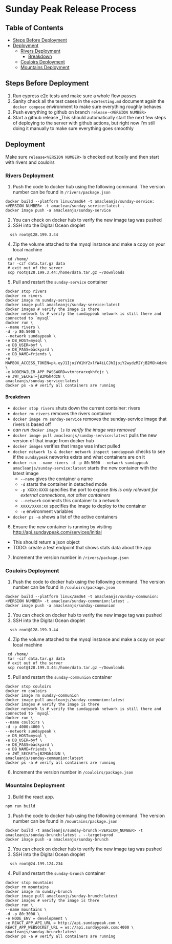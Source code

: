 # Sunday Peak Release Process

## Table of Contents

- [Steps Before Deployment](#steps-before-deployment)
- [Deployment](#deployment)
  - [Rivers Deployment](#rivers-deployment)
    - [Breakdown](#breakdown)
  - [Couloirs Deployment](#couloirs-deployment)
  - [Mountains Deployment](#mountains-deployment)

## Steps Before Deployment

1. Run cypress e2e tests and make sure a whole flow passes
2. Sanity check all the test cases in the `e2eTesting.md` document again the `docker compose` environment to make sure everything roughly behaves.
3. Push everything to github on branch `release-<VERSION NUMBER>`
4. Start a github release
   \_This should automatically start the next few steps of deploying to the server with github actions, but right now I'm still doing it manually to make sure everything goes smoothly

## Deployment

Make sure `release<VERSION NUMBER>` is checked out locally and then start with rivers and couloirs

### Rivers Deployment

1. Push the code to docker hub using the following command. The version number can be found in `/rivers/package.json`

```shell
docker build --platform linux/amd64 -t amacleanjs/sunday-service:<VERSION NUMBER> -t amaclean/sunday-service:latest .
docker image push -a amacleanjs/sunday-service
```

2. You can check on docker hub to verify the new image tag was pushed
3. SSH into the Digital Ocean droplet

```shell
  ssh root@128.199.3.44
```

4. Zip the volume attached to the mysql instance and make a copy on your local machine

```shell
 cd /home/
 tar -czf data.tar.gz data
 # exit out of the server
 scp root@128.199.3.44:/home/data.tar.gz ~/Downloads
```

5. Pull and restart the `sunday-service` container

```shell
docker stop rivers
docker rm rivers
docker image rm sunday-service
docker image pull amacleanjs/sunday-service:latest
docker images # verify the image is there
docker network ls # verify the sundaypeak network is still there and connected to `mysql`
docker run \
--name rivers \
-d -p 80:5000 \
--network sundaypeak \
-e DB_HOST=mysql \
-e DB_USER=byf \
-e DB_PASS=backyard \
-e DB_NAME=friends \
-e MAPBOX_ACCESS_TOKEN=pk.eyJ1IjoiYW1hY2xlYW4iLCJhIjoiY2wydzM2YjB2MGh4dzNqb2FpeTg2bmo4dSJ9.KSDbOciqbYDn5eA4SHNOZg \
-e NODEMAILER_APP_PASSWORD=vtmrorarxqkhfcjc \
-e JWT_SECRET=jB2MGh4dzN \
amacleanjs/sunday-service:latest
docker ps -a # verify all containers are running
```

#### Breakdown

- `docker stop rivers` shuts down the current container: rivers
- `docker rm rivers` removes the rivers container
- `docker image rm sunday-service` removes the sunday-service image that rivers is based off
- _can run `docker image ls` to verify the image was removed_
- `docker image pull amacleanjs/sunday-service:latest` pulls the new version of that image from docker hub
- `docker images` verifies that image was infact pulled
- `docker network ls & docker network inspect sundaypeak` checks to see if the `sundaypeak` networks exists and what containers are on it
- `docker run --name rivers -d -p 80:5000 --network sundaypeak amacleanjs/sunday-service:latest` starts the new container with the latest image
  - `--name` gives the container a name
  - `-d` starts the container in detached mode
  - `-p XXXX:XXXX` specifies the port to expose _this is only relevant for external connections, not other containers_
  - `--network` connects this container to a network
  - `XXXX/XXXX:XX` specifies the image to deploy to the container
  - `-e` environment variables
- `docker ps -a` shows a list of the active containers

6. Ensure the new container is running by visiting http://api.sundaypeak.com/services/initial

- This should return a json object
- TODO: create a test endpoint that shows stats data about the app

7. Increment the version number in `/rivers/package.json`

### Couloirs Deployment

1. Push the code to docker hub using the following command. The version number can be found in `/couloirs/package.json`

```shell
docker build --platform linux/amd64 -t amacleanjs/sunday-communion:<VERSION NUMBER> -t amaclean/sunday-communion:latest .
docker image push -a amacleanjs/sunday-communion
```

2. You can check on docker hub to verify the new image tag was pushed
3. SSH into the Digital Ocean droplet

```shell
  ssh root@128.199.3.44
```

4. Zip the volume attached to the mysql instance and make a copy on your local machine

```shell
 cd /home/
 tar -czf data.tar.gz data
 # exit out of the server
 scp root@128.199.3.44:/home/data.tar.gz ~/Downloads
```

5. Pull and restart the `sunday-communion` container

```shell
docker stop couloirs
docker rm couloirs
docker image rm sunday-communion
docker image pull amacleanjs/sunday-communion:latest
docker images # verify the image is there
docker network ls # verify the sundaypeak network is still there and connected to `mysql`
docker run \
--name couloirs \
-d -p 4000:4000 \
--network sundaypeak \
-e DB_HOST=mysql \
-e DB_USER=byf \
-e DB_PASS=backyard \
-e DB_NAME=friends \
-e JWT_SECRET=jB2MGh4dzN \
amacleanjs/sunday-communion:latest
docker ps -a # verify all containers are running
```

6. Increment the version number in `/couloirs/package.json`

### Mountains Deployment

1. Build the react app.

```shell
npm run build
```

1. Push the code to docker hub using the following command. The version number can be found in `/mountains/package.json`

```shell
docker build -t amacleanjs/sunday-brunch:<VERSION_NUMBER> -t amacleanjs/sunday-brunch:latest . --target=prod
docker image push -a amacleanjs/sunday-brunch
```

2. You can check on docker hub to verify the new image tag was pushed
3. SSH into the Digital Ocean droplet

```shell
  ssh root@24.199.124.234
```

4. Pull and restart the `sunday-brunch` container

```shell
docker stop mountains
docker rm mountains
docker image rm sunday-brunch
docker image pull amacleanjs/sunday-brunch:latest
docker images # verify the image is there
docker run \
--name mountains \
-d -p 80:3000 \
-e NODE_ENV = development \
-e REACT_APP_API_URL = http://api.sundaypeak.com \
REACT_APP_WEBSOCKET_URL = ws://api.sundaypeak.com:4000 \
amacleanjs/sunday-brunch:latest
docker ps -a # verify all containers are running
```

